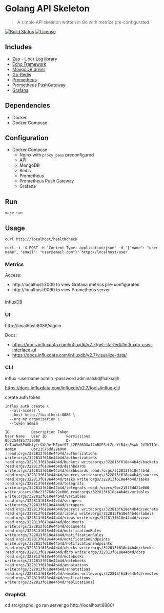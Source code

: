 # Golang API Skeleton
> A simple API skeleton written in Go with metrics pre-configurated


[![Build Status](https://travis-ci.org/michelaquino/golang_api_skeleton.svg?branch=master)](https://travis-ci.org/michelaquino/golang_api_skeleton)
[![License][license-image]][license-url]


## Includes
  - [Zap - Uber Log library](https://github.com/uber-go/zap)
  - [Echo Framework](https://github.com/labstack/echo)
  - [MongoDB driver](https://github.com/mongodb/mongo-go-driver)
  - [Go-Redis](github.com/go-redis/redis)
  - [Prometheus](https://github.com/prometheus) 
  - [Prometheus PushGateway](https://github.com/prometheus/pushgateway) 
  - [Grafana](https://grafana.com/) 

## Dependencies

- Docker
- Docker Compose

## Configuration
- Docker Compose
    - Nginx with `proxy_pass` preconfigured
    - API
    - MongoDB
    - Redis
    - Prometheus
    - Prometheus Push Gateway
    - Grafana

## Run
`make run`

## Usage
`curl http://localhost/healthcheck`

`curl -i -X POST -H 'Content-Type: application/json' -d '{"name": "user name", "email": "user@email.com"}' http://localhost/user`

### Metrics
Access:
- http://localhost:3000 to view Grafana metrics pre-configurated
- http://localhost:9090 to view Prometheus server

[license-image]: https://img.shields.io/badge/License-GPL3.0-blue.svg
[license-url]: LICENSE
[travis-image]: https://img.shields.io/travis/michelaquinoe/golang_api_skeleton/master.svg
[travis-url]: https://travis-ci.org/michelaquino/golang_api_skeleton

###
InfluxDB
### UI
http://localhost:8086/signin

Docs:
- https://docs.influxdata.com/influxdb/v2.7/get-started/#influxdb-user-interface-ui
- https://docs.influxdata.com/influxdb/v2.7/visualize-data/

### CLI
influx -username admin -password adminalskdjfhalksdjh

https://docs.influxdata.com/influxdb/v2.7/tools/influx-cli/

create auth token
```
influx auth create \
  --all-access \
  --host http://localhost:8086 \
  --org my_organization \
  --token admin

ID			Description	Token												User Name	User ID			Permissions
0bc25448b773a000			D-CqTaAVm3PWGHlyfrSXh9efMZpnfS7_L2EP06DGa17nB8FSetZcaYfR4zqPswN_JVIhTIOtzJ9j7cz6gr3icw==	admin		0bc21576dd22e000	[read:orgs/322813f618e44b4d/authorizations write:orgs/322813f618e44b4d/authorizations read:orgs/322813f618e44b4d/buckets write:orgs/322813f618e44b4d/buckets read:orgs/322813f618e44b4d/dashboards write:orgs/322813f618e44b4d/dashboards read:/orgs/322813f618e44b4d read:orgs/322813f618e44b4d/sources write:orgs/322813f618e44b4d/sources read:orgs/322813f618e44b4d/tasks write:orgs/322813f618e44b4d/tasks read:orgs/322813f618e44b4d/telegrafs write:orgs/322813f618e44b4d/telegrafs read:/users/0bc21576dd22e000 write:/users/0bc21576dd22e000 read:orgs/322813f618e44b4d/variables write:orgs/322813f618e44b4d/variables read:orgs/322813f618e44b4d/scrapers write:orgs/322813f618e44b4d/scrapers read:orgs/322813f618e44b4d/secrets write:orgs/322813f618e44b4d/secrets read:orgs/322813f618e44b4d/labels write:orgs/322813f618e44b4d/labels read:orgs/322813f618e44b4d/views write:orgs/322813f618e44b4d/views read:orgs/322813f618e44b4d/documents write:orgs/322813f618e44b4d/documents read:orgs/322813f618e44b4d/notificationRules write:orgs/322813f618e44b4d/notificationRules read:orgs/322813f618e44b4d/notificationEndpoints write:orgs/322813f618e44b4d/notificationEndpoints read:orgs/322813f618e44b4d/checks write:orgs/322813f618e44b4d/checks read:orgs/322813f618e44b4d/dbrp write:orgs/322813f618e44b4d/dbrp read:orgs/322813f618e44b4d/notebooks write:orgs/322813f618e44b4d/notebooks read:orgs/322813f618e44b4d/annotations write:orgs/322813f618e44b4d/annotations read:orgs/322813f618e44b4d/remotes write:orgs/322813f618e44b4d/remotes read:orgs/322813f618e44b4d/replications write:orgs/322813f618e44b4d/replications]
```

### GraphQL

cd src/graphql
go run server.go
http://localhost:8080/